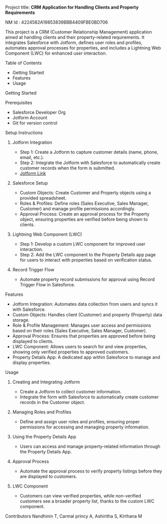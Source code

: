 


Project title: **CRM Application for Handling Clients and Property Requirements**


NM Id : 4224582A19853839BBB4409FBE0BD706


This project is a CRM (Customer Relationship Management) application aimed at handling clients and their property-related requirements. It integrates Salesforce with Jotform, defines user roles and profiles, automates approval processes for properties, and includes a Lightning Web Component (LWC) for enhanced user interaction.


Table of Contents
- Getting Started
- Features
- Usage


Getting Started

Prerequisites
- Salesforce Developer Org
- Jotform Account  
- Git for version control

Setup Instructions

1. Jotform Integration
   - Step 1: Create a Jotform to capture customer details (name, phone, email, etc.).  
   - Step 2: Integrate the Jotform with Salesforce to automatically create customer records when the form is submitted.  
   - [Jotform Link](https://form.jotform.com/243133795683061)

2. Salesforce Setup
   - Custom Objects: Create Customer and Property objects using a provided spreadsheet.  
   - Roles & Profiles: Define roles (Sales Executive, Sales Manager, Customer) and manage profile permissions accordingly.  
   - Approval Process: Create an approval process for the Property object, ensuring properties are verified before being shown to clients.

3. Lightning Web Component (LWC) 
   - Step 1: Develop a custom LWC component for improved user interaction.  
   - Step 2: Add the LWC component to the Property Details app page for users to interact with properties based on verification status.

4. Record Trigger Flow  
   - Automate property record submissions for approval using Record Trigger Flow in Salesforce.


Features

- Jotform Integration: Automates data collection from users and syncs it with Salesforce.  
- Custom Objects: Handles client (Customer) and property (Property) data storage.  
- Role & Profile Management: Manages user access and permissions based on their roles (Sales Executive, Sales Manager, Customer).  
- Approval Process: Ensures that properties are approved before being displayed to clients.  
- LWC Component: Allows users to search for and view properties, showing only verified properties to approved customers.  
- Property Details App: A dedicated app within Salesforce to manage and display properties.



Usage

1. Creating and Integrating Jotform 
   - Create a Jotform to collect customer information.  
   - Integrate the form with Salesforce to automatically create customer records in the Customer object.

2. Managing Roles and Profiles
   - Define and assign user roles and profiles, ensuring proper permissions for accessing and managing property information.

3. Using the Property Details App
   - Users can access and manage property-related information through the Property Details App.  

4. Approval Process 
   - Automate the approval process to verify property listings before they are displayed to customers.  

5. LWC Component  
   - Customers can view verified properties, while non-verified customers see a broader property list, thanks to the custom LWC component.


Contributors
Nandhinin T,
Carmal princy A,
Ashiritha S,
Kirthana M



